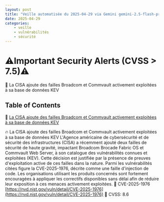 ```yaml
---
layout: post
title: "Veille automatisée du 2025-04-29 via Gemini gemini-2.5-flash-preview-04-17"
date: 2025-04-29
categories:
    - veille
    - vulnérabilités
    - sécurité
---
```

# ⚠️Important Security Alerts (CVSS > 7.5)⚠️
📰 La CISA ajoute des failles Broadcom et Commvault activement exploitées à sa base de données KEV

## Table of Contents
📜 [La CISA ajoute des failles Broadcom et Commvault activement exploitées à sa base de données KEV](#la-cisa-ajoute-des-failles-broadcom-et-commvault-activement-exploitées-à-sa-base-de-données-kev)

🔥 La CISA ajoute des failles Broadcom et Commvault activement exploitées à sa base de données KEV
L'Agence américaine de cybersécurité et de sécurité des infrastructures (CISA) a récemment ajouté deux failles de sécurité de haute gravité, impactant Broadcom Brocade Fabric OS et Commvault Web Server, à son catalogue des vulnérabilités connues et exploitées (KEV). Cette décision est justifiée par la présence de preuves d'exploitation active de ces failles dans la nature. Parmi les vulnérabilités citées figure la CVE-2025-1976, décrite comme une faille d'injection de code. Les organisations utilisant les produits concernés sont fortement encouragées à appliquer les correctifs disponibles sans délai afin de réduire leur exposition à ces menaces activement exploitées.
🐞 CVE-2025-1976 [https://nvd.nist.gov/vuln/detail/CVE-2025-1976](https://nvd.nist.gov/vuln/detail/CVE-2025-1976)
🔢 CVSS: 8.6